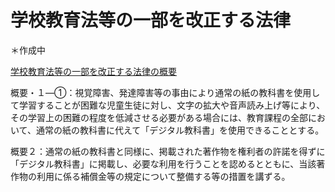 # 学校教育法等の一部を改正する法律
＊作成中

[学校教育法等の一部を改正する法律の概要](https://www.bunka.go.jp/seisaku/chosakuken/hokaisei/gakkou_kyouikuhou/pdf/r1411526_01.pdf)

概要・１―①：視覚障害、発達障害等の事由により通常の紙の教科書を使用して学習することが困難な児童生徒に対し、文字の拡大や音声読み上げ等により、その学習上の困難の程度を低減させる必要がある場合には、教育課程の全部において、通常の紙の教科書に代えて「デジタル教科書」を使用できることとする。

概要２：通常の紙の教科書と同様に、掲載された著作物を権利者の許諾を得ずに「デジタル教科書」に掲載し、必要な利用を行うことを認めるとともに、当該著作物の利用に係る補償金等の規定について整備する等の措置を講ずる。
